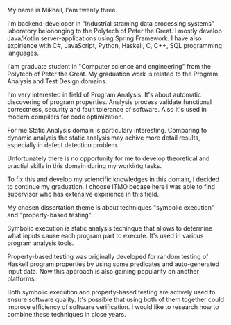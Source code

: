 My name is Mikhail, I'am twenty three.

I'm backend-developer in "Industrial straming data processing systems" laboratory belononging to the Polytech of Peter the Great. I mostly develop Java/Kotlin server-applications using Spring Framework. I have also expirience with C#, JavaScript, Python, Haskell, C, C++, SQL programming languages.

I'am graduate student in "Computer science and engineering" from the Polytech of Peter the Great. My graduation work is related to the Program Analysis and Test Design domains.

I'm very interested in field of Program Analysis. It's about automatic discovering of program properties. Analysis process validate functional correctness, security and fault tolerance of software. Also it's used in modern compilers for code optimization.

For me Static Analysis domain is particulary interesting. Comparing to dynamic analysis the static analysis may achive more detail results, especially in defect detection problem.

Unfortunately there is no opportunity for me to develop theoretical and practial skills in this domain during my workintg tasks.

To fix this and develop my sciencific knowledges in this domain, I decided to continue my graduation. I choose ITMO becase here i was able to find supervisor who has extensive expirience in this field.

My chosen dissertation theme is about techniques "symbolic execution" and "property-based testing".

Symbolic execution is static analysis techinque that allows to determine what inputs cause each program part to execute. It's used in various program analysis tools.

Property-based testing was originally developed for random testing of Haskell program properties by using some predicates and auto-generated input data. Now this approach is also gaining popularity on another platforms.

Both symbolic execution and property-based testing are actively used to ensure software quality. It's possible that using both of them together could improve efficiency of software verification. I would like to research how to combine these techniques in close years.
